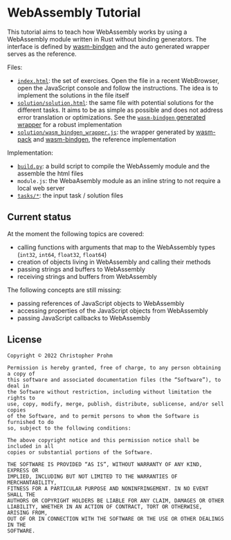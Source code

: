# WebAssembly Tutorial

This tutorial aims to teach how WebAssembly works by using a WebAssembly module
written in Rust without binding generators. The interface is defined by
[wasm-bindgen][wasm-bindgen] and the auto generated wrapper serves as the
reference.

Files:

- [`index.html`](index.html): the set of exercises. Open the file in a recent
  WebBrowser, open the JavaScript console and follow the instructions. The idea
  is to implement the solutions in the file itself
- [`solution/solution.html`](solution/solution.html): the same file with
  potential solutions for the different tasks. It aims to be as simple as
  possible and does not address error translation or optimizations. See the
  [`wasm-bindgen` generated wrapper](solution/wasm_bindgen_wrapper.js) for a
  robust implementation
- [`solution/wasm_bindgen_wrapper.js`](solution/wasm_bindgen_wrapper.js): the
  wrapper generated by [wasm-pack][wasm-pack] and [wasm-bindgen][wasm-bindgen],
  the reference implementation

Implementation:

- [`build.py`](build.py): a build script to compile the WebAssemly module and
  the assemble the html files
- `module.js`: the WebaAsembly module as an inline string to not require a local
  web server
- [`tasks/*`](tasks): the input task / solution files

[wasm-bindgen]: https://github.com/rustwasm/wasm-bindgen/
[wasm-pack]: https://github.com/rustwasm/wasm-pack

## Current status

At the moment the following topics are covered:

- calling functions with arguments that map to the WebAssembly types (`int32`,
  `int64`, `float32`, `float64`)
- creation of objects living in WebAssembly and calling their methods
- passing strings and buffers to WebAssembly
- receiving strings and buffers from WebAssembly

The following concepts are still missing:

- passing references of JavaScript objects to WebAssembly
- accessing properties of the JavaScript objects from WebAssembly
- passing JavaScript callbacks to WebAssembly

## License

```text
Copyright © 2022 Christopher Prohm

Permission is hereby granted, free of charge, to any person obtaining a copy of
this software and associated documentation files (the “Software”), to deal in
the Software without restriction, including without limitation the rights to
use, copy, modify, merge, publish, distribute, sublicense, and/or sell copies
of the Software, and to permit persons to whom the Software is furnished to do
so, subject to the following conditions:

The above copyright notice and this permission notice shall be included in all
copies or substantial portions of the Software.

THE SOFTWARE IS PROVIDED “AS IS”, WITHOUT WARRANTY OF ANY KIND, EXPRESS OR
IMPLIED, INCLUDING BUT NOT LIMITED TO THE WARRANTIES OF MERCHANTABILITY,
FITNESS FOR A PARTICULAR PURPOSE AND NONINFRINGEMENT. IN NO EVENT SHALL THE
AUTHORS OR COPYRIGHT HOLDERS BE LIABLE FOR ANY CLAIM, DAMAGES OR OTHER
LIABILITY, WHETHER IN AN ACTION OF CONTRACT, TORT OR OTHERWISE, ARISING FROM,
OUT OF OR IN CONNECTION WITH THE SOFTWARE OR THE USE OR OTHER DEALINGS IN THE
SOFTWARE.
```
